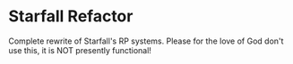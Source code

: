 # Starfall Refactor
 Complete rewrite of Starfall's RP systems.
Please for the love of God don't use this, it is NOT presently functional!
